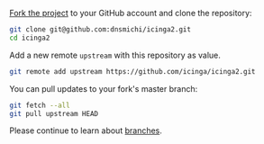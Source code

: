 [Fork the project](https://help.github.com/articles/fork-a-repo/) to your GitHub account
and clone the repository:

```bash
git clone git@github.com:dnsmichi/icinga2.git
cd icinga2
```

Add a new remote `upstream` with this repository as value.

```bash
git remote add upstream https://github.com/icinga/icinga2.git
```

You can pull updates to your fork's master branch:

```bash
git fetch --all
git pull upstream HEAD
```

Please continue to learn about [branches](CONTRIBUTING.md#contributing-branches).
